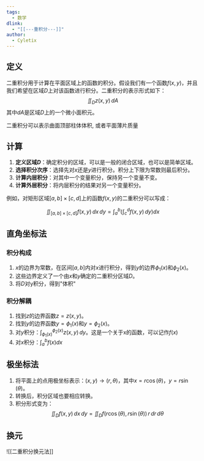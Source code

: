 ```yaml
---
tags:
  - 数学
dlink:
  - "[[---重积分---]]"
author:
  - Cyletix
---
```

## 定义
二重积分用于计算在平面区域上的函数的积分。假设我们有一个函数$f(x, y)$，并且我们希望在区域$D$上对该函数进行积分。二重积分的表示形式如下：
$$\iint_D z(x,y) \, dA$$
其中$dA$是区域$D$上的一个微小面积元。

二重积分可以表示曲面顶部柱体体积, 或者平面薄片质量


## 计算
1. **定义区域$D$**：确定积分的区域，可以是一般的闭合区域，也可以是简单区域。
2. **选择积分次序**：选择先对$x$还是$y$进行积分。积分上下限为常数则最后积分。
3. **计算内层积分**：对其中一个变量积分，保持另一个变量不变。
4. **计算外层积分**：将内层积分的结果对另一个变量积分。

例如，对矩形区域$[a, b] \times [c, d]$上的函数$f(x, y)$的二重积分可以写成：

$$
\iint_{[a, b] \times [c, d]} f(x, y) \, dx \, dy = \int_a^b \left( \int_c^d f(x, y) \, dy \right) dx
$$

## 直角坐标法

### 积分构成 
1. $x$的边界为常数，在区间$[a, b]$内对$x$进行积分，得到$y$的边界$\phi_{1}(x)$和$\phi_{2}(x)$。
2. 这些边界定义了一个由$x$和$y$确定的二重积分区域$D$。
3. 将$D$对y积分，得到"体积"

### 积分解耦 

1. 找到$z$的边界函数$z = z(x, y)$。
2. 找到$y$的边界函数$y = \phi_{1}(x)$和$y = \phi_{2}(x)$。
3. 对$y$积分：$\int_{\phi_{1}(x)}^{\phi_{2}(x)} z(x, y) \, dy$。这是一个关于x的函数，可以记作$f(x)$
4. 对$x$积分：$\int_a^b f(x)dx$ 

## 极坐标法

1. 将平面上的点用极坐标表示：$(x, y) \rightarrow (r, \theta)$，其中$x = r \cos(\theta)$，$y = r \sin(\theta)$。
2. 转换后，积分区域也要相应转换。
3. 积分形式变为：
$$
\iint_{D} f(x, y) \, dx \, dy = \iint_{D} f(r \cos(\theta), r \sin(\theta)) \, r \, dr \, d\theta
$$

## 换元
![[二重积分换元法]]

